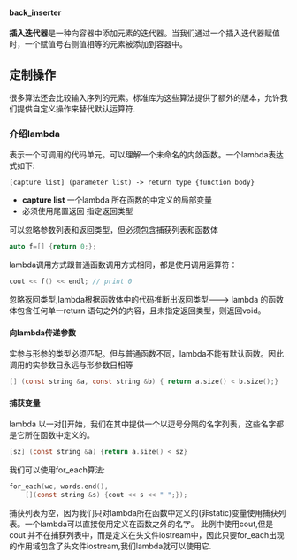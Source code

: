 ####  back_inserter
**插入迭代器**是一种向容器中添加元素的迭代器。当我们通过一个插入迭代器赋值时，一个赋值号右侧值相等的元素被添加到容器中。

## 定制操作
很多算法还会比较输入序列的元素。标准库为这些算法提供了额外的版本，允许我们提供自定义操作来替代默认运算符.
### 介绍lambda
表示一个可调用的代码单元。可以理解一个未命名的内敛函数。一个lambda表达式如下:
```shell
[capture list] (parameter list) -> return type {function body}
```
- **capture list** 一个lambda 所在函数的中定义的局部变量
- 必须使用尾置返回 指定返回类型

可以忽略参数列表和返回类型，但必须包含捕获列表和函数体
```c
auto f=[] {return 0;};
```
lambda调用方式跟普通函数调用方式相同，都是使用调用运算符：
```c
cout << f() << endl; // print 0
```
忽略返回类型,lambda根据函数体中的代码推断出返回类型---> lambda 的函数体包含任何单一return 语句之外的内容，且未指定返回类型，则返回void。
#### 向lambda传递参数
实参与形参的类型必须匹配。但与普通函数不同，lambda不能有默认函数。因此调用的实参数目永远与形参数目相等
```c
[] (const string &a, const string &b) { return a.size() < b.size();}
```
#### 捕获变量
lambda 以一对[]开始，我们在其中提供一个以逗号分隔的名字列表，这些名字都是它所在函数中定义的。
```c
[sz] (const string &a) {return a.size() < sz}
```
我们可以使用for_each算法:
```c
for_each(wc, words.end(),
    [](const string &s) {cout << s << " ";});
```
捕获列表为空，因为我们只对lambda所在函数中定义的(非static)变量使用捕获列表。一个lambda可以直接使用定义在函数之外的名字。
此例中使用cout,但是cout 并不在捕获列表中，而是定义在头文件iostream中，因此只要for_each出现的作用域包含了头文件iostream,我们lambda就可以使用它.
